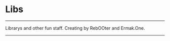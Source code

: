 Libs
====
**************************************************
Librarys and other fun staff.
Creating by RebOOter and Ermak.One.
**************************************************